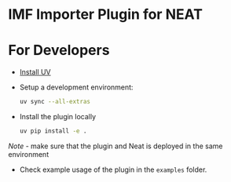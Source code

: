 # IMF Importer Plugin for NEAT


# For Developers

- [Install UV](https://docs.astral.sh/uv/guides/install-python/)
- Setup a development environment:
  ```bash
  uv sync --all-extras
  ```

- Install the plugin locally
  ```bash
  uv pip install -e .
  ```

*Note* - make sure that the plugin and Neat is deployed in the same environment

- Check example usage of the plugin in the `examples` folder.
